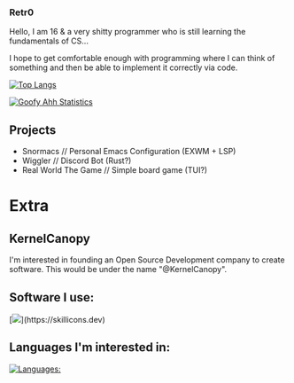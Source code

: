 ### Retr0
Hello, I am 16 & a very shitty programmer who is still learning the fundamentals of CS... 

I hope to get comfortable enough with programming where I can think of something and then be
able to implement it correctly via code.

[![Top Langs](https://github-readme-stats.vercel.app/api/top-langs/?username=pinguinoretr0&theme=dark)](https://github.com/pinguinoretr0/github-readme-stats)


[![Goofy Ahh Statistics](https://github-readme-stats.vercel.app/api?username=pinguinoretr0&theme=dark)](https://github.com/pinguinoretr0/github-readme-stats)

## Projects
- Snormacs // Personal Emacs Configuration (EXWM + LSP)
- Wiggler // Discord Bot (Rust?)
- Real World The Game // Simple board game (TUI?)

# Extra
## KernelCanopy
I'm interested in founding an Open Source Development company
to create software. This would be under the name "@KernelCanopy".

## Software I use:
[![](https://skillicons.dev/icons?i=linux,discord,emacs,)](https://skillicons.dev)

## Languages I'm interested in:
[![Languages:](https://skillicons.dev/icons?i=c,nim,ts,zig,go,rust&perline=3)](https://skillicons.dev)

